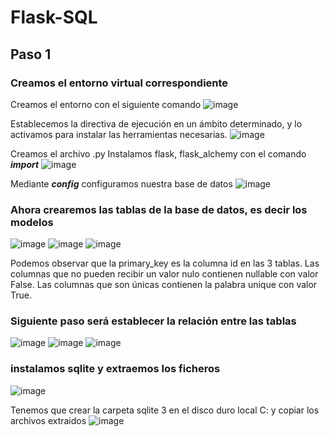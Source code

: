 # Flask-SQL
## Paso 1
### Creamos el entorno virtual correspondiente
Creamos el entorno con el siguiente comando
![image](https://user-images.githubusercontent.com/114931679/208457750-5a244450-f3de-4a45-adbc-7923e9132e90.png)

Establecemos la directiva de ejecución en un ámbito determinado, y lo activamos para instalar las herramientas necesarias.
![image](https://user-images.githubusercontent.com/114931679/208457570-34337169-7807-4b9f-92c2-d9e6872fd1bc.png)

Creamos el archivo .py 
Instalamos flask, flask_alchemy con el comando _**import**_
![image](https://user-images.githubusercontent.com/114931679/208458847-c959a7e5-c464-4dce-9aaf-b3dad7c5b2c1.png)

Mediante _**config**_ configuramos nuestra base de datos
![image](https://user-images.githubusercontent.com/114931679/208459804-0dcbd9ba-86b0-474d-a413-464abfb754ff.png)

### Ahora crearemos las tablas de la base de datos, es decir los modelos
![image](https://user-images.githubusercontent.com/114931679/208463099-e03575b7-44f9-4e71-9bab-af5942734927.png)
![image](https://user-images.githubusercontent.com/114931679/208463166-27a29413-2076-4c98-868f-54b41b02350e.png)
![image](https://user-images.githubusercontent.com/114931679/208463211-bf7dc3e5-50c3-4acf-95fd-b3cfcf9b7449.png)


Podemos observar que la primary_key es la columna id en las 3 tablas.
Las columnas que no pueden recibir un valor nulo contienen nullable con valor False.
Las columnas que son únicas contienen la palabra unique con valor True.

### Siguiente paso será establecer la relación entre las tablas
![image](https://user-images.githubusercontent.com/114931679/208462862-0303e666-6d76-4e1c-ab02-3bbf0e956cb3.png)
![image](https://user-images.githubusercontent.com/114931679/208462948-b87c0c33-21ad-4d73-90df-02b7d4020fc0.png)
![image](https://user-images.githubusercontent.com/114931679/208463013-17175ad0-0919-4ea9-b2c0-77d78eaa5052.png)

### instalamos sqlite y extraemos los ficheros
![image](https://user-images.githubusercontent.com/114931679/208466426-2e8345b2-29fe-49e1-b113-0c68f0548977.png)

Tenemos que crear la carpeta sqlite 3 en el disco duro local C: y copiar los archivos extraidos
![image](https://user-images.githubusercontent.com/114931679/208467666-60e97ea2-d81d-49b5-b2e2-bcdd2514ddd4.png)
















